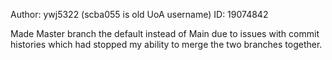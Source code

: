 Author: ywj5322 (scba055 is old UoA username)
ID: 19074842

Made Master branch the default instead of Main due to issues with commit histories which had 
stopped my ability to merge the two branches together.
